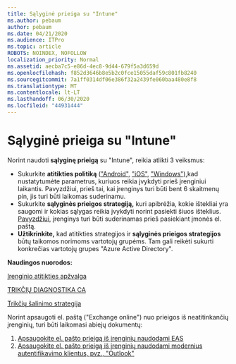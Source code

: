 ```yaml
---
title: Sąlyginė prieiga su "Intune"
ms.author: pebaum
author: pebaum
ms.date: 04/21/2020
ms.audience: ITPro
ms.topic: article
ROBOTS: NOINDEX, NOFOLLOW
localization_priority: Normal
ms.assetid: aecba7c5-e86d-4ec8-9d44-679f5a3d659d
ms.openlocfilehash: f852d3646b8e5b2c0fce15055daf59c801fb8240
ms.sourcegitcommit: 7a1ff0314df06e386f32a2439fe060baa480e8f8
ms.translationtype: MT
ms.contentlocale: lt-LT
ms.lasthandoff: 06/30/2020
ms.locfileid: "44931444"
---
```

# <a name="conditional-access-with-intune"></a>Sąlyginė prieiga su "Intune"

Norint naudoti **sąlyginę prieigą** su "Intune", reikia atlikti 3 veiksmus:

- Sukurkite **atitikties politiką** (["Android",](https://docs.microsoft.com/intune/compliance-policy-create-android) ["iOS",](https://docs.microsoft.com/intune/compliance-policy-create-ios) ["Windows"),](https://docs.microsoft.com//intune/compliance-policy-create-windows)kad nustatytumėte parametrus, kuriuos reikia įvykdyti prieš įrenginiui laikantis. Pavyzdžiui, prieš tai, kai įrenginys turi būti bent 6 skaitmenų pin, jis turi būti laikomas suderinamu.
- Sukurkite **sąlyginės prieigos strategiją,** kuri apibrėžia, kokie ištekliai yra saugomi ir kokias sąlygas reikia įvykdyti norint pasiekti šiuos išteklius.  [Pavyzdžiui,](https://docs.microsoft.com/intune/tutorial-protect-email-on-unmanaged-devices#create-conditional-access-policies) įrenginys turi būti suderinamas prieš pasiekiant įmonės el. paštą.
- **Užtikrinkite,** kad atitikties strategijos ir **sąlyginės prieigos strategijos** būtų taikomos norimoms vartotojų grupėms. Tam gali reikėti sukurti konkrečias vartotojų grupes "Azure Active Directory".

**Naudingos nuorodos:**

[Įrenginio atitikties apžvalga](https://docs.microsoft.com/intune/device-compliance-get-started)

[TRIKČIŲ DIAGNOSTIKA CA](https://docs.microsoft.com/intune/troubleshoot-conditional-access)

[Trikčių šalinimo strategija](https://docs.microsoft.com/intune/troubleshoot-policies-in-microsoft-intune)

Norint apsaugoti el. paštą ("Exchange online") nuo prieigos iš neatitinkančių įrenginių, turi būti laikomasi abiejų dokumentų:

1. [Apsaugokite el. pašto prieigą iš įrenginių naudodami EAS](https://docs.microsoft.com/intune/tutorial-protect-email-on-unmanaged-devices)
2. [Apsaugokite el. pašto prieigą iš įrenginių naudodami modernius autentifikavimo klientus, pvz., "Outlook"](https://docs.microsoft.com/intune/tutorial-protect-email-on-enrolled-devices)